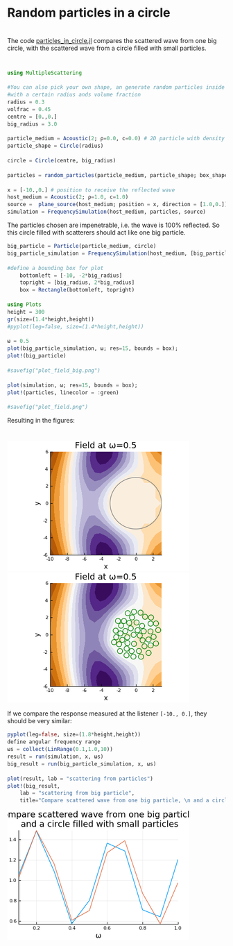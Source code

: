 # Random particles in a circle
#
The code [particles_in_circle.jl](particles_in_circle.jl) compares the scattered wave from one big circle, with the scattered wave from a circle filled with small particles.
#
```julia
using MultipleScattering

#You can also pick your own shape, an generate random particles inside it
#with a certain radius ands volume fraction
radius = 0.3
volfrac = 0.45
centre = [0.,0.]
big_radius = 3.0

particle_medium = Acoustic(2; ρ=0.0, c=0.0) # 2D particle with density ρ = 0.0 and soundspeed c = 0.0
particle_shape = Circle(radius)

circle = Circle(centre, big_radius)

particles = random_particles(particle_medium, particle_shape; box_shape = circle, volume_fraction = volfrac, seed=1)

x = [-10.,0.] # position to receive the reflected wave
host_medium = Acoustic(2; ρ=1.0, c=1.0)
source =  plane_source(host_medium; position = x, direction = [1.0,0.])
simulation = FrequencySimulation(host_medium, particles, source)
```
The particles chosen are impenetrable, i.e. the wave is 100\% reflected. So this circle filled with scatterers should act like one big particle.
```julia
big_particle = Particle(particle_medium, circle)
big_particle_simulation = FrequencySimulation(host_medium, [big_particle], source)

#define a bounding box for plot
    bottomleft = [-10, -2*big_radius]
    topright = [big_radius, 2*big_radius]
    box = Rectangle(bottomleft, topright)

using Plots
height = 300
gr(size=(1.4*height,height))
#pyplot(leg=false, size=(1.4*height,height))

ω = 0.5
plot(big_particle_simulation, ω; res=15, bounds = box);
plot!(big_particle)

#savefig("plot_field_big.png")

plot(simulation, ω; res=15, bounds = box);
plot!(particles, linecolor = :green)

#savefig("plot_field.png")
```
Resulting in the figures:
#
![The field with big particle](plot_field_big.png)
![The field with particles](plot_field.png)

If we compare the response measured at the listener `[-10., 0.]`, they should be very similar:
```julia
pyplot(leg=false, size=(1.8*height,height))
define angular frequency range
ωs = collect(LinRange(0.1,1.0,10))
result = run(simulation, x, ωs)
big_result = run(big_particle_simulation, x, ωs)

plot(result, lab = "scattering from particles")
plot!(big_result,
    lab = "scattering from big particle",
    title="Compare scattered wave from one big particle, \n and a circle filled with small particles")
```
![The response comparison](plot_response_compare.png)

